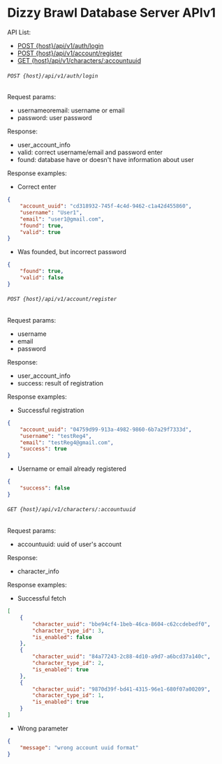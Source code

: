 # Dizzy Brawl Database Server APIv1

API List:

- [POST {host}/api/v1/auth/login](#post-hostapiv1authlogin)
- [POST {host}/api/v1/account/register](#post-hostapiv1accountregister)
- [GET {host}/api/v1/characters/:accountuuid](#get-hostapiv1charactersaccountuuid)

###### `POST {host}/api/v1/auth/login`

Request params:

- usernameoremail: username or email
- password: user password

Response:

- user_account_info
- valid: correct username/email and password enter
- found: database have or doesn't have information about user

Response examples:

- Correct enter

```json
{
    "account_uuid": "cd318932-745f-4c4d-9462-c1a42d455860",
    "username": "User1",
    "email": "user1@gmail.com",
    "found": true,
    "valid": true
}
```

- Was founded, but incorrect password

```json
{
    "found": true,
    "valid": false
}
```

###### `POST {host}/api/v1/account/register`

Request params:

- username
- email
- password

Response:

- user_account_info
- success: result of registration

Response examples:

- Successful registration

```json
{
    "account_uuid": "04759d99-913a-4982-9860-6b7a29f7333d",
    "username": "testReg4",
    "email": "testReg4@gmail.com",
    "success": true
}
```

- Username or email already registered

```json
{
    "success": false
}
```

###### `GET {host}/api/v1/characters/:accountuuid`

Request params:

- accountuuid: uuid of user's account

Response:

- character_info

Response examples:

- Successful fetch

```json
[
    {
        "character_uuid": "bbe94cf4-1beb-46ca-8604-c62ccdebedf0",
        "character_type_id": 3,
        "is_enabled": false
    },
    {
        "character_uuid": "84a77243-2c88-4d10-a9d7-a6bcd37a140c",
        "character_type_id": 2,
        "is_enabled": true
    },
    {
        "character_uuid": "9870d39f-bd41-4315-96e1-680f07a00209",
        "character_type_id": 1,
        "is_enabled": true
    }
]
```

- Wrong parameter

```json
{
    "message": "wrong account uuid format"
}
```





